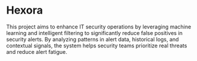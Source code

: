 # Hexora
This project aims to enhance IT security operations by leveraging machine learning and intelligent filtering to significantly reduce false positives in security alerts. By analyzing patterns in alert data, historical logs, and contextual signals, the system helps security teams prioritize real threats and reduce alert fatigue.
